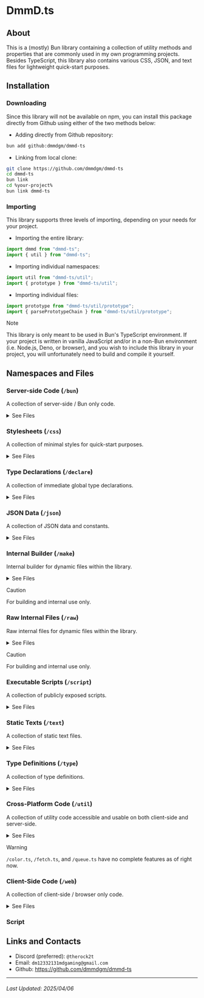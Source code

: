 # DmmD.ts

## About
This is a (mostly) Bun library containing a collection of utility methods and properties that are commonly used in my own programming projects.
Besides TypeScript, this library also contains various CSS, JSON, and text files for lightweight quick-start purposes.

## Installation

### Downloading

Since this library will not be available on npm,
you can install this package directly from Github using either of the two methods below:

- Adding directly from Github repository:

```sh
bun add github:dmmdgm/dmmd-ts
```

- Linking from local clone:

```sh
git clone https://github.com/dmmdgm/dmmd-ts
cd dmmd-ts
bun link
cd %your-project%
bun link dmmd-ts
```

### Importing

This library supports three levels of importing, depending on your needs for your project.

- Importing the entire library:

```ts
import dmmd from "dmmd-ts";
import { util } from "dmmd-ts";
```

- Importing individual namespaces:

```ts
import util from "dmmd-ts/util";
import { prototype } from "dmmd-ts/util";
```

- Importing individual files:

```ts
import prototype from "dmmd-ts/util/prototype";
import { parsePrototypeChain } from "dmmd-ts/util/prototype";
```

> [!NOTE]
> This library is only meant to be used in Bun's TypeScript environment.
> If your project is written in vanilla JavaScript and/or in a non-Bun environment (i.e. Node.js, Deno, or browser),
> and you wish to include this library in your project,
> you will unfortunately need to build and compile it yourself.

## Namespaces and Files

### Server-side Code (`/bun`)

A collection of server-side / Bun only code.

<details>

<summary>See Files</summary>

| Name | Description |
| - | - |
| Project Constants (`/project.ts`) | Collection of project constants. |

</details>

### Stylesheets (`/css`)

A collection of minimal styles for quick-start purposes.

<details>

<summary>See Files</summary>

| Name | Description |
| - | - |
| Rebody (`/rebody.css`) | Forces full size without spacing on `html`, `body`, and `#app`. |
| Soda.css (`/soda.css`) | Collection of color presets. |

</details>

### Type Declarations (`/declare`)

A collection of immediate global type declarations.

<details>

<summary>See Files</summary>

| Name | Description |
| - | - |
| Styles (`/css.d.ts`) | Declaration of `.css` files. |

</details>

### JSON Data (`/json`)

A collection of JSON data and constants.

<details>

<summary>See Files</summary>

| Name | Description |
| - | - |

</details>

### Internal Builder (`/make`)

Internal builder for dynamic files within the library.

<details>

<summary>See Files</summary>

| Name | Description |
| - | - |
| Soda.css (`/soda.ts`) | Generates `/css/soda.css` file. |
| Zero (`/zero.ts`) | Generates `/web/zero.js` file. |

</details>

> [!CAUTION]
> For building and internal use only.

### Raw Internal Files (`/raw`)

Raw internal files for dynamic files within the library.

<details>

<summary>See Files</summary>

| Name | Description |
| - | - |
| Soda.css (`/soda.css`) | Template file for `soda.css`. |

</details>

> [!CAUTION]
> For building and internal use only.

### Executable Scripts (`/script`)

A collection of publicly exposed scripts.

<details>

<summary>See Files</summary>

| Name | Description |
| - | - |

</details>

### Static Texts (`/text`)

A collection of static text files.

<details>

<summary>See Files</summary>

| Name | Description |
| - | - |

</details>

### Type Definitions (`/type`)

A collection of type definitions.

<details>

<summary>See Files</summary>

| Name | Description |
| - | - |
| Arrayable (`/arrayable.d.ts`) | Converts types between its single and its array forms. |

</details>

### Cross-Platform Code (`/util`)

A collection of utility code accessible and usable on both client-side and server-side.

<details>

<summary>See Files</summary>

| Name | Description |
| - | - |
| Color Converter (`/color.ts`) | Converts values between various color formats. |
| Fetcher (`/fetch.ts`) | Handles tailored fetch requests. |
| Math Extended (`/math.ts`) | Implements more advanced math features. |
| Object Inspector (`/object.ts`) | Implements more advanced object-related computations. |
| Prototype Inspector (`/prototype.ts`) | Implements prototype-chain related computations. |
| Queue (`/queue.ts`) | Implements a last-in-first-out list. |
| Time (`/time.ts`) | Collection of timing based functionalities. |

</details>

> [!WARNING]
> `/color.ts`, `/fetch.ts`, and `/queue.ts` have no complete features as of right now.

### Client-Side Code (`/web`)

A collection of client-side / browser only code.

<details>

<summary>See Files</summary>

| Name | Description |
| - | - |
| Element Inspector (`/element.ts`) | Handles creation and modification of elements with custom shortcuts.
| Zero (`/zero.ts`) | Implementation of iiPythonx's [`zero.js`](https://github.com/iiPythonx/radio/blob/main/radio/frontend/js/zero.js), with a clear goal of maximum file-size minimization. File import only. |
| Zero (Compiled) (`/zero.js`) | Compiled file for `/zero.ts`, with the current file size being at `504 bytes`. Further minification using [Minify JS](https://minify-js.com/) can reduce it down to `496 bytes` if needed. File import only. |

</details>

### Script

## Links and Contacts
- Discord (preferred): `@therock2t`
- Email: `dm12332131mdgaming@gmail.com`
- Github: https://github.com/dmmdgm/dmmd-ts

---

###### Last Updated: 2025/04/06

